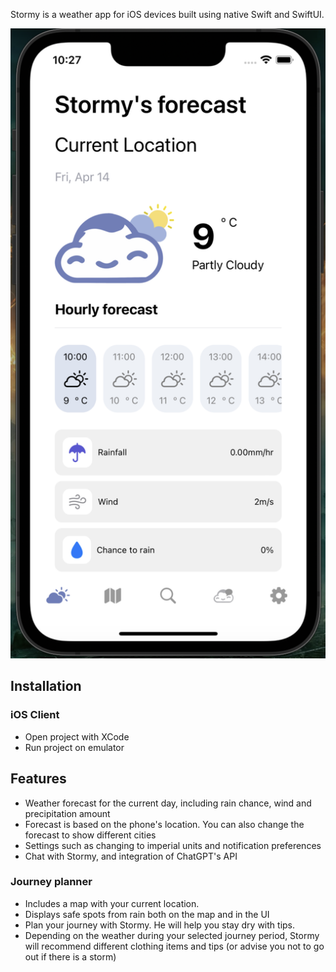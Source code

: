 Stormy is a weather app for iOS devices built using native Swift and SwiftUI.

![screenshot of app](./Documentation/screenshot.png)

## Installation
### iOS Client
- Open project with XCode
- Run project on emulator

## Features
- Weather forecast for the current day, including rain chance, wind and precipitation amount
- Forecast is based on the phone's location. You can also change the forecast to show different cities
- Settings such as changing to imperial units and notification preferences
- Chat with Stormy, and integration of ChatGPT's API

### Journey planner
- Includes a map with your current location.
- Displays safe spots from rain both on the map and in the UI
- Plan your journey with Stormy. He will help you stay dry with tips.
- Depending on the weather during your selected journey period, Stormy will recommend different clothing items and tips (or advise you not to go out if there is a storm)



